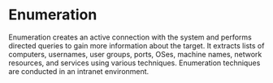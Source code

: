 # Enumeration
Enumeration creates an active connection with the system and performs directed queries to gain more information about the target. It extracts lists of computers, usernames, user groups, ports, OSes, machine names, network resources, and services using various techniques. Enumeration techniques are conducted in an intranet environment.
